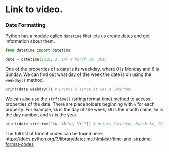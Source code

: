 # Link to video.

### Date Formatting

Python has a module called `datetime` that lets us create dates and get information about them.

```python
from datetime import datetime

date = datetime(2015, 3, 14) # March 14, 2015
```

One of the properties of a date is its weekday, where 0 is Monday and 6 is Sunday. We can find out what day of the week the date is on using the `weekday()` method.

```python
print(date.weekday()) # prints 5 since it was a Saturday
```

We can also use the `strftime()` (string format time) method to access properties of the date. There are placeholders beginning with `%` for each property. For example, `%A` is the day of the week, `%B` is the month name, `%d` is the day number, and `%Y` is the year.

```python
print(date.strftime("%A, %B %d, %Y ")) # prints Saturday, March 14, 2015
```

The full list of format codes can be found here: https://docs.python.org/3/library/datetime.html#strftime-and-strptime-format-codes
